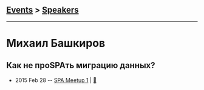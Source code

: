 ## [Events](../README.md) > [Speakers](../speakers.md)
---

# Михаил Башкиров

## Как не проSPAть миграцию данных?
- 2015 Feb 28 -- [SPA Meetup 1](http://www.youtube.com/watch?v=gJyuSivqNxo)  | [:notebook:](http://bashmish.com/pres/spa-migrations/)  
